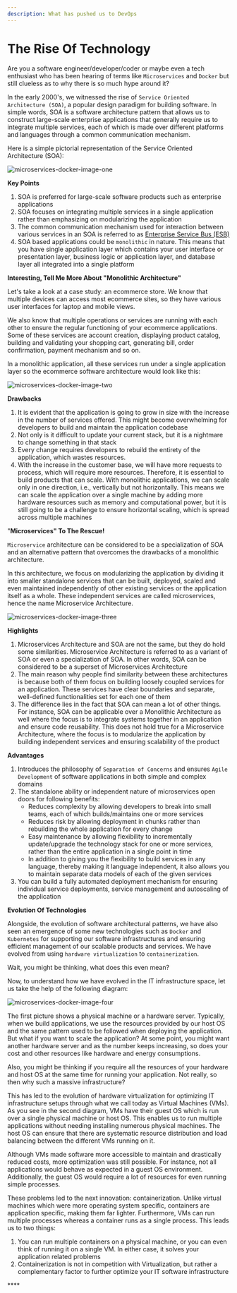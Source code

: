 ```yaml
---
description: What has pushed us to DevOps
---
```


# The Rise Of Technology

Are you a software engineer/developer/coder or maybe even a tech enthusiast who has been hearing of terms like `Microservices` and `Docker` but still clueless as to why there is so much hype around it?

In the early 2000's, we witnessed the rise of `Service Oriented Architecture (SOA)`, a popular design paradigm for building software. In simple words, SOA is a software architecture pattern that allows us to construct large-scale enterprise applications that generally require us to integrate multiple services, each of which is made over different platforms and languages through a common communication mechanism.

Here is a simple pictorial representation of the Service Oriented Architecture \(SOA\):

![microservices-docker-image-one](https://images.ctfassets.net/h6vh38q7qvzk/2VOExO2cuIoCaMIkuw0WW0/a8ffeeeeb49605c6e92ff75d65e226e1/microservices-docker-image-one.png)

**Key Points**

1. SOA is preferred for large-scale software products such as enterprise applications
2. SOA focuses on integrating multiple services in a single application rather than emphasizing on modularizing the application
3. The common communication mechanism used for interaction between various services in an SOA is referred to as [Enterprise Service Bus \(ESB\)](https://en.wikipedia.org/wiki/Enterprise_service_bus)
4. SOA based applications could be `monolithic` in nature. This means that you have single application layer which contains your user interface or presentation layer, business logic or application layer, and database layer all integrated into a single platform

**Interesting, Tell Me More About "Monolithic Architecture"**

Let's take a look at a case study: an ecommerce store. We know that multiple devices can access most ecommerce sites, so they have various user interfaces for laptop and mobile views.

We also know that multiple operations or services are running with each other to ensure the regular functioning of your ecommerce applications. Some of these services are account creation, displaying product catalog, building and validating your shopping cart, generating bill, order confirmation, payment mechanism and so on.

In a monolithic application, all these services run under a single application layer so the ecommerce software architecture would look like this:

![microservices-docker-image-two](https://images.ctfassets.net/h6vh38q7qvzk/2VOpZfj920EqUyGOCAwk0K/72fa8c6b075e069a18867d98eca92912/microservices-docker-image-two.png)

**Drawbacks**

1. It is evident that the application is going to grow in size with the increase in the number of services offered. This might become overwhelming for developers to build and maintain the application codebase
2. Not only is it difficult to update your current stack, but it is a nightmare to change something in that stack
3. Every change requires developers to rebuild the entirety of the application, which wastes resources.
4. With the increase in the customer base, we will have more requests to process, which will require more resources. Therefore, it is essential to build products that can scale. With monolithic applications, we can scale only in one direction, i.e., vertically but not horizontally. This means we can scale the application over a single machine by adding more hardware resources such as memory and computational power, but it is still going to be a challenge to ensure horizontal scaling, which is spread across multiple machines

"**Microservices" To The Rescue!**

`Microservice` architecture can be considered to be a specialization of SOA and an alternative pattern that overcomes the drawbacks of a monolithic architecture.

In this architecture, we focus on modularizing the application by dividing it into smaller standalone services that can be built, deployed, scaled and even maintained independently of other existing services or the application itself as a whole. These independent services are called microservices, hence the name Microservice Architecture.

![microservices-docker-image-three](https://images.ctfassets.net/h6vh38q7qvzk/1pygFCKRUok4S8WkgoKkAG/9bf084621a013ea0d17677ad2f34748e/microservices-docker-image-three.png)

**Highlights**

1. Microservices Architecture and SOA are not the same, but they do hold some similarities. Microservice Architecture is referred to as a variant of SOA or even a specialization of SOA. In other words, SOA can be considered to be a superset of Microservices Architecture
2. The main reason why people find similarity between these architectures is because both of them focus on building loosely coupled services for an application. These services have clear boundaries and separate, well-defined functionalities set for each one of them
3. The difference lies in the fact that SOA can mean a lot of other things. For instance, SOA can be applicable over a Monolithic Architecture as well where the focus is to integrate systems together in an application and ensure code reusability. This does not hold true for a Microservice Architecture, where the focus is to modularize the application by building independent services and ensuring scalability of the product

**Advantages**

1. Introduces the philosophy of `Separation of Concerns` and ensures `Agile Development` of software applications in both simple and complex domains
2. The standalone ability or independent nature of microservices open doors for following benefits:
   * Reduces complexity by allowing developers to break into small teams, each of which builds/maintains one or more services
   * Reduces risk by allowing deployment in chunks rather than rebuilding the whole application for every change
   * Easy maintenance by allowing flexibility to incrementally update/upgrade the technology stack for one or more services, rather than the entire application in a single point in time
   * In addition to giving you the flexibility to build services in any language, thereby making it language independent, it also allows you to maintain separate data models of each of the given services
3. You can build a fully automated deployment mechanism for ensuring individual service deployments, service management and autoscaling of the application

**Evolution Of Technologies**

Alongside, the evolution of software architectural patterns, we have also seen an emergence of some new technologies such as `Docker` and `Kubernetes` for supporting our software infrastructures and ensuring efficient management of our scalable products and services. We have evolved from using `hardware virtualization` to `containerization`.

Wait, you might be thinking, what does this even mean?

Now, to understand how we have evolved in the IT infrastructure space, let us take the help of the following diagram:

![microservices-docker-image-four](https://images.ctfassets.net/h6vh38q7qvzk/2OwpgC3h6gAcqgUwiU688K/a128ef1f712cf25d8fc33031e443f87e/microservices-docker-image-four.png)

The first picture shows a physical machine or a hardware server. Typically, when we build applications, we use the resources provided by our host OS and the same pattern used to be followed when deploying the application. But what if you want to scale the application? At some point, you might want another hardware server and as the number keeps increasing, so does your cost and other resources like hardware and energy consumptions.

Also, you might be thinking if you require all the resources of your hardware and host OS at the same time for running your application. Not really, so then why such a massive infrastructure?

This has led to the evolution of hardware virtualization for optimizing IT infrastructure setups through what we call today as Virtual Machines \(VMs\). As you see in the second diagram, VMs have their guest OS which is run over a single physical machine or host OS. This enables us to run multiple applications without needing installing numerous physical machines. The host OS can ensure that there are systematic resource distribution and load balancing between the different VMs running on it.

Although VMs made software more accessible to maintain and drastically reduced costs, more optimization was still possible. For instance, not all applications would behave as expected in a guest OS environment. Additionally, the guest OS would require a lot of resources for even running simple processes.

These problems led to the next innovation: containerization. Unlike virtual machines which were more operating system specific, containers are application specific, making them far lighter. Furthermore, VMs can run multiple processes whereas a container runs as a single process. This leads us to two things:

1. You can run multiple containers on a physical machine, or you can even think of running it on a single VM. In either case, it solves your application related problems
2. Containerization is not in competition with Virtualization, but rather a complementary factor to further optimize your IT software infrastructure

\*\*\*\*

